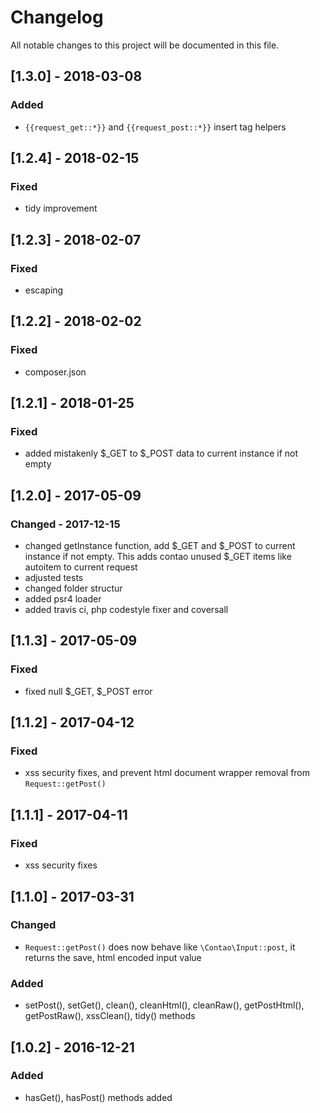 # Changelog
All notable changes to this project will be documented in this file.

## [1.3.0] - 2018-03-08

### Added
- `{{request_get::*}}` and `{{request_post::*}}` insert tag helpers

## [1.2.4] - 2018-02-15

### Fixed
- tidy improvement

## [1.2.3] - 2018-02-07

### Fixed
- escaping

## [1.2.2] - 2018-02-02

### Fixed
- composer.json

## [1.2.1] - 2018-01-25

### Fixed
- added mistakenly $_GET to $_POST data to current instance if not empty

## [1.2.0] - 2017-05-09

### Changed - 2017-12-15
- changed getInstance function, add $_GET and $_POST to current instance if not empty. This adds contao unused $_GET items like autoitem to current request
- adjusted tests
- changed folder structur
- added psr4 loader
- added travis ci, php codestyle fixer and coversall

## [1.1.3] - 2017-05-09

### Fixed
- fixed null $_GET, $_POST error

## [1.1.2] - 2017-04-12

### Fixed
- xss security fixes, and prevent html document wrapper removal from `Request::getPost()`

## [1.1.1] - 2017-04-11

### Fixed
- xss security fixes

## [1.1.0] - 2017-03-31

### Changed
- `Request::getPost()` does now behave like `\Contao\Input::post`, it returns the save, html encoded input value

### Added 
- setPost(), setGet(), clean(), cleanHtml(), cleanRaw(), getPostHtml(), getPostRaw(), xssClean(), tidy() methods

## [1.0.2] - 2016-12-21

### Added
- hasGet(), hasPost() methods added
